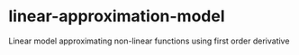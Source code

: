 # linear-approximation-model
Linear model approximating non-linear functions using first order derivative

